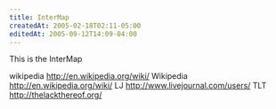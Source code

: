 ```yaml
---
title: InterMap
createdAt: 2005-02-18T02:11-05:00
editedAt: 2005-09-12T14:09-04:00
---
```


This is the InterMap

 wikipedia http://en.wikipedia.org/wiki/
 Wikipedia http://en.wikipedia.org/wiki/
 LJ http://www.livejournal.com/users/
 TLT http://thelackthereof.org/

